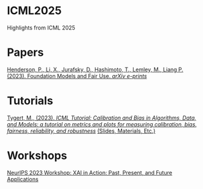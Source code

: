 # ICML2025
Highlights from ICML 2025

# Papers

[Henderson, P., Li, X., Jurafsky, D., Hashimoto, T., Lemley, M., Liang P. (2023). Foundation Models and Fair Use. *arXiv e-prints*](https://arxiv.org/pdf/2303.15715.pdf)


# Tutorials

[Tygert,  M., (2023). *ICML Tutorial: Calibration and Bias in Algorithms, Data, and Models: a tutorial on metrics and plots for measuring calibration, bias, fairness, reliability, and robustness*](https://icml.cc/virtual/2025/40003) [(Slides, Materials, Etc.)](https://zenodo.org/records/15253140)


# Workshops

[NeurIPS 2023 Workshop: XAI in Action: Past, Present, and Future Applications](https://neurips.cc/virtual/2023/workshop/66529)

